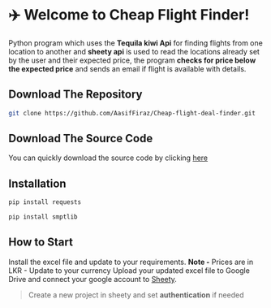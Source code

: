# ✈️ Welcome to Cheap Flight Finder!

Python program which uses the **Tequila kiwi Api** for finding flights from one location to another and **sheety api** is used to read the locations already set by the user and their expected price, the program **checks for price below the expected price** and sends an email if flight is available with details.

 ##  Download The Repository

```bash
git clone https://github.com/AasifFiraz/Cheap-flight-deal-finder.git
```
##  Download The Source Code
You can quickly download the source code by clicking [here](https://github.com/AasifFiraz/Cheap-flight-deal-finder/archive/refs/heads/main.zip)

## Installation
 
```bash
pip install requests
```
```bash
pip install smptlib
```
## How to Start
Install the excel file and update to your requirements. 
**Note -** Prices are in LKR - Update to your currency
Upload your updated excel file to Google Drive and connect your google account to [Sheety](https://sheety.co/). 
>Create a new project in sheety and set **authentication** if needed
